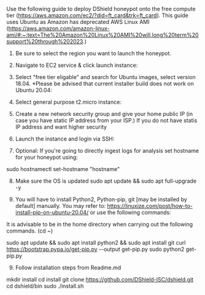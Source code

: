 Use the following guide to deploy DShield honeypot onto the free compute tier (https://aws.amazon.com/ec2/?did=ft_card&trk=ft_card). This guide uses Ubuntu as Amazon has deprecated AWS Linux AMI (https://aws.amazon.com/amazon-linux-ami/#:~:text=The%20Amazon%20Linux%20AMI%20will,long%20term%20support%20through%202023.)



1. Be sure to select the region you want to launch the honeypot.




2. Navigate to EC2 service & click launch instance:



3. Select "free tier eligable" and search for Ubuntu images, select version 18.04. *Please be advised that current installer build does not work on Ubuntu 20.04:




4. Select general purpose t2.micro instance:


5. Create a new network security group and give your home public IP (in case you have static IP address from your ISP.) If you do not have statis IP address and want higher security 



6. Launch the instance and login via SSH:


7. Optional: If you're going to directly ingest logs for analysis set hostname for your honeypot using:

sudo hostnamectl set-hostname "hostname"

8. Make sure the OS is updated
sudo apt update && sudo apt full-upgrade -y


9. You will have to install Python2, Python-pip, git [may be installed by default] manually.
You may refer to: https://linuxize.com/post/how-to-install-pip-on-ubuntu-20.04/ or use the following commands:

It is advisable to be in the home directory when carrying out the following commands. (cd ~)

sudo apt update && sudo apt install python2 && sudo apt install git
curl https://bootstrap.pypa.io/get-pip.py --output get-pip.py
sudo python2 get-pip.py





9. Follow installation steps from Readme.md

mkdir install
cd install
git clone https://github.com/DShield-ISC/dshield.git
cd dshield/bin
sudo ./install.sh

